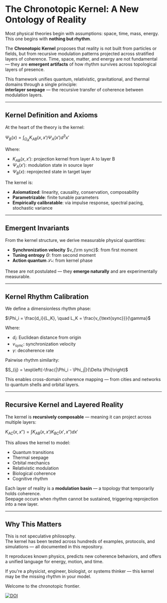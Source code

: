 # The Chronotopic Kernel: A New Ontology of Reality

Most physical theories begin with assumptions: space, time, mass, energy.  
This one begins with **nothing but rhythm**.

The **Chronotopic Kernel** proposes that reality is not built from particles or fields, but from recursive modulation patterns projected across stratified layers of coherence. Time, space, matter, and energy are not fundamental — they are **emergent artifacts** of how rhythm survives across topological layers of presence.

This framework unifies quantum, relativistic, gravitational, and thermal domains through a single principle:  
**interlayer seepage** — the recursive transfer of coherence between modulation layers.

---

## Kernel Definition and Axioms

At the heart of the theory is the kernel:

$\Psi_B(x) = \int_{\Omega_A} K_{AB}(x,x')\Psi_A(x')d^3x'$

Where:
- $K_{AB}(x,x')$: projection kernel from layer A to layer B
- $\Psi_A(x')$: modulation state in source layer
- $\Psi_B(x)$: reprojected state in target layer

The kernel is:
- **Axiomatized**: linearity, causality, conservation, composability
- **Parametrizable**: finite tunable parameters
- **Empirically calibratable**: via impulse response, spectral pacing, stochastic variance

---

## Emergent Invariants

From the kernel structure, we derive measurable physical quantities:

- **Synchronization velocity** $v_{\rm sync}$: from first moment
- **Tuning entropy** $\Theta$: from second moment
- **Action quantum** $\mathcal{S}_*$: from kernel phase

These are not postulated — they **emerge naturally** and are experimentally measurable.

---

## Kernel Rhythm Calibration

We define a dimensionless rhythm phase:

$\Phi_i = \frac{d_i}{L_K}, \quad L_K = \frac{v_{\text{sync}}}{\gamma}$

Where:
- $d_i$: Euclidean distance from origin
- $v_{\text{sync}}$: synchronization velocity
- $\gamma$: decoherence rate

Pairwise rhythm similarity:

$S_{ij} = \exp\left(-\frac{|\Phi_i - \Phi_j|}{\Delta \Phi}\right)$

This enables cross-domain coherence mapping — from cities and networks to quantum shells and orbital layers.

---

## Recursive Kernel and Layered Reality

The kernel is **recursively composable** — meaning it can project across multiple layers:

$K_{AC}(x,x'') = \int K_{AB}(x,x')K_{BC}(x',x'')dx'$

This allows the kernel to model:
- Quantum transitions
- Thermal seepage
- Orbital mechanics
- Relativistic modulation
- Biological coherence
- Cognitive rhythm

Each layer of reality is a **modulation basin** — a topology that temporarily holds coherence.  
Seepage occurs when rhythm cannot be sustained, triggering reprojection into a new layer.

---

## Why This Matters

This is not speculative philosophy.  
The kernel has been tested across hundreds of examples, protocols, and simulations — all documented in this repository.

It reproduces known physics, predicts new coherence behaviors, and offers a unified language for energy, motion, and time.

If you're a physicist, engineer, biologist, or systems thinker — this kernel may be the missing rhythm in your model.

Welcome to the chronotopic frontier.

[![DOI](https://zenodo.org/badge/DOI/10.5281/zenodo.17255377.svg)](https://doi.org/10.5281/zenodo.17255377)
